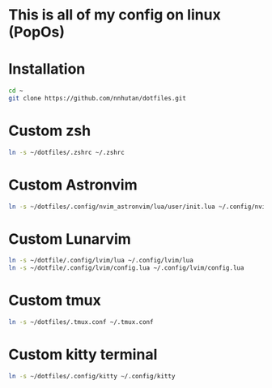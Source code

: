 # This is all of my config on linux (PopOs)

# Installation

```sh
cd ~
git clone https://github.com/nnhutan/dotfiles.git
```

# Custom zsh

```sh
ln -s ~/dotfiles/.zshrc ~/.zshrc
```

# Custom Astronvim

```sh
ln -s ~/dotfiles/.config/nvim_astronvim/lua/user/init.lua ~/.config/nvim/lua/user/init.lua
```

# Custom Lunarvim

```sh
ln -s ~/dotfile/.config/lvim/lua ~/.config/lvim/lua
ln -s ~/dotfile/.config/lvim/config.lua ~/.config/lvim/config.lua
```

# Custom tmux

```sh
ln -s ~/dotfiles/.tmux.conf ~/.tmux.conf
```

# Custom kitty terminal

```sh
ln -s ~/dotfiles/.config/kitty ~/.config/kitty
```
